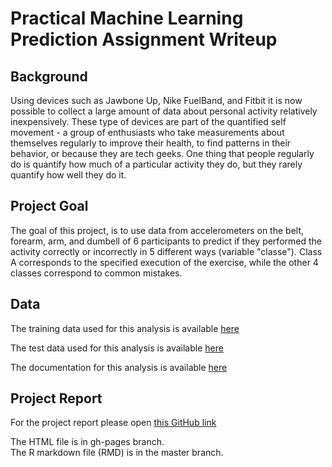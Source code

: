 # Practical Machine Learning Prediction Assignment Writeup

## Background  
  
Using devices such as Jawbone Up, Nike FuelBand, and Fitbit it is now possible to collect a large amount of data about personal activity relatively inexpensively. These type of devices are part of the quantified self movement - a group of enthusiasts who take measurements about themselves regularly to improve their health, to find patterns in their behavior, or because they are tech geeks. One thing that people regularly do is quantify how much of a particular activity they do, but they rarely quantify how well they do it.  
  
## Project Goal  
  
The goal of this project, is to use data from accelerometers on the belt, forearm, arm, and dumbell of 6 participants to predict if they performed the activity correctly or incorrectly in 5 different ways (variable "classe"). Class A corresponds to the specified execution of the exercise, while the other 4 classes correspond to common mistakes.  
  
## Data  
  
The training data used for this analysis is available [here](https://d396qusza40orc.cloudfront.net/predmachlearn/pml-training.csv)  
  
The test data used for this analysis is available [here](https://d396qusza40orc.cloudfront.net/predmachlearn/pml-testing.csv)  
  
The documentation for this analysis is available [here](http://groupware.les.inf.puc-rio.br/har#ixzz4aEDRLc7c)  
    
## Project Report
  
For the project report please open [this GitHub link](http://)   
  
The HTML file is in gh-pages branch.  
The R markdown file (RMD) is in the master branch.  
